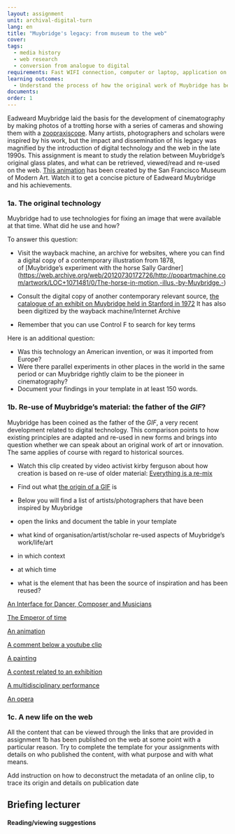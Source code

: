 ```yaml
---
layout: assignment
unit: archival-digital-turn
lang: en
title: "Muybridge's legacy: from museum to the web"
cover:
tags:
  - media history
  - web research
  - conversion from analogue to digital
requirements: Fast WIFI connection, computer or laptop, application on laptop or computer to view video,
learning outcomes:
  - Understand the process of how the original work of Muybridge has been re-used and explain its presence on the web 
documents:
order: 1
---
```

Eadweard Muybridge laid the basis for the development of cinematography by making photos of a trotting horse with a series of
cameras and showing them with a [zoopraxiscope](https://en.wikipedia.org/wiki/Zoopraxiscope). Many artists, photographers and scholars were inspired by his work, but the impact and dissemination of his legacy was magnified by the introduction of digital technology and the web in the late 1990s. 
This assignment is meant to study the relation between Muybridge’s original glass plates, and what can be retrieved,
viewed/read and re-used on the web.
[This animation](https://youtu.be/wNU7sXkZmSw) has been created by the San Francisco Museum of Modern Art. Watch it to get a concise picture of Eadweard Muybridge and his achievements.



<!-- more -->

<!-- briefing-student -->

### 1a. The original technology
<!-- section-contents -->
Muybridge had to use technologies for fixing an image that were available at that time. What did he use and how? 

To answer this question:
- Visit the wayback machine, an archive for websites, where you can find a digital copy of a contemporary illustration from 1878,  
of [Muybridge’s experiment with the horse Sally Gardner] (https://web.archive.org/web/20120730172726/http://popartmachine.com/artwork/LOC+1071481/0/The-horse-in-motion,-illus.-by-Muybridge.-)  

- Consult the digital copy of another contemporary relevant source, [the catalogue of an exhibit on Muybridge held in Stanford in 1972](https://archive.org/stream/eadweardmuybridg00maye/eadweardmuybridg00maye_djvu.txt) 
It has also been digitized by the wayback machine/Internet Archive
- Remember that you can use Control F to search for key terms

Here is an additional question:
- Was this technology an American invention, or was it imported from Europe? 
- Were there parallel experiments in other places in the world in the same period or can Muybridge rightly claim to be the pioneer in cinematography? 
- Document your findings in your template in at least 150 words. 

<!-- section -->
### 1b. Re-use of Muybridge’s material: the father of the *GIF*?
<!-- section-contents -->

Muybridge has been coined as the father of the *GIF*, a very recent development related to digital technology. This comparison points to how existing principles are adapted and re-used in new forms and brings into question whether we can speak about an original work of art or innovation. The same applies of course with regard to historical sources.  

-  Watch this clip created by video activist kirby ferguson about how creation is based on re-use of older material: [Everything is a re-mix](https://vimeo.com/kirbyferguson/remix2015)
   
-  Find out what [the origin of a GIF](https://en.wikipedia.org/wiki/GIF) is
   
- Below you will find a list of artists/photographers that have been inspired by Muybridge
- open the links and document the table in your template

- what kind of organisation/artist/scholar re-used aspects of Muybridge’s work/life/art
- in which context
- at which time  
- what is the element that has been the source of inspiration and has been reused?  

[An Interface for Dancer, Composer and Musicians](https://vimeo.com/209180993)  

[The Emperor of time](https://vimeo.com/131586644)

[An animation](https://vimeo.com/20838105)

[A comment below a youtube clip](https://www.youtube.com/watch?v=5Awo-P3t4Ho&lc=UgiKWyd-N07eEHgCoAEC)

[A painting](https://en.wikipedia.org/wiki/Nude_Descending_a_Staircase%2C_No._2)

[A contest related to an exhibition](https://www.npr.org/sections/pictureshow/2010/06/29/128192659/muybridgewinners?t=1533050973264)

[A multidisciplinary performance](https://youtu.be/t1AWij9twWc)

[An opera](https://en.wikipedia.org/wiki/The_Photographer)
<!-- section -->

### 1c. A new life on the web
<!-- section-contents -->
All the content that can be viewed through the links that are provided in assignment 1b has been published on the web at some point with a particular reason. Try to complete the template for your assignments with details on who published the content, with what purpose and with what means. 

Add instruction on how to deconstruct the metadata of an online clip, to trace its origin and details on publication date 

<!-- section -->

<!-- briefing-teacher -->
## Briefing lecturer


#### Reading/viewing  suggestions
